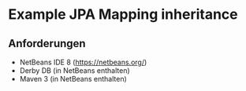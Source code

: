 # Example JPA Mapping inheritance

## Anforderungen

- NetBeans IDE 8 (https://netbeans.org/)
- Derby DB (in NetBeans enthalten)
- Maven 3 (in NetBeans enthalten)
